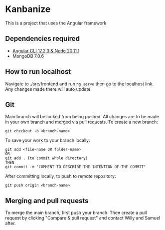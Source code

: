 # Kanbanize
This is a project that uses the Angular framework.
## Dependencies required
- [Angular CLI 17.2.3 & Node 20.11.1](https://radixweb.com/blog/how-to-install-angular-on-windows)
- MongoDB 7.0.6

## How to run localhost
Navigate to ./src/frontend and run `ng serve` then go to the localhost link. Any changes made there will auto update. 

## Git
Main branch will be locked from being pushed. All changes are to be made in your own branch and merged via pull requests.
To create a new branch:
```
git checkout -b <branch-name>
```

To save your work to your branch locally:
```
git add <file-name OR folder-name>
OR
git add . (to commit whole directory)
THEN
git commit -m "COMMENT TO DESCRIBE THE INTENTION OF THE COMMIT"
```

After committing locally, to push to remote repository:
```
git push origin <branch-name>
```

## Merging and pull requests
To merge the main branch, first push your branch. Then create a pull request by clicking "Compare & pull request" and contact Willy and Samuel after.
